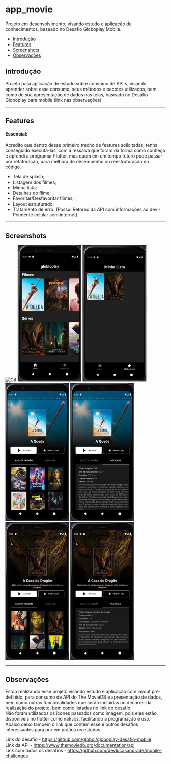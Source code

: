 # app_movie

Projeto em desenvolvimento, visando estudo e aplicação de conhecimentos, baseado no Desafio Globoplay Mobile.


* [Introdução](#introdução)
* [Features](#features)
* [Screenshots](#screenshots)
* [Observações](#observações)
<!-- * [Contribua](#contribua) -->

## Introdução

Projeto para aplicação de estudo sobre consumo de API´s, visando aprender sobre esse consumo, seus métodos e pacotes utilizados, bem como de sua apresentação de dados nas telas, baseado no Desafio Globoplay para mobile (link nas observações).
<hr>


## Features

#### Essencial:
Acredito que dentro desse primeiro trecho de features solicitadas, tenha conseguido executá-las, com a ressalva que foram da forma como conheço e aprendi a programar Flutter, mas quem em um tempo futuro pode passar por refatoração, para melhora de desempenho ou reestruturação do código.
- Tela de splash;
- Listagem dos filmes;
- Minha lista;
- Detalhes do filme;
- Favoritar/Desfavoritar filmes;
- Layout estruturado;
- Tratamento de erro. (Possui Retorno da API com informações ao dev - Pendente celular sem internet)
<hr>


## Screenshots
<p float="left">
  <img alt="Gif" src="/screenshots/app_movie.gif" width="200" />
  <img alt="Home Page" src="/screenshots/home_page.png" width="200" />
  <img alt="Favoritos Page" src="/screenshots/lista_favoritos.png" width="200" />
  <img alt="Detalhes do Filme" src="/screenshots/detalhes_do_filme_sugestoes.png" width="200" />
  <img alt="Detalhes do Filme" src="/screenshots/detalhes_do_filme_detalhes.png" width="200" />
  <img alt="Detalhes do Série" src="/screenshots/detalhes_da_serie_sugestoes.png" width="200" />
  <img alt="Detalhes do Série" src="/screenshots/detalhes_da_serie_detalhes.png" width="200" />
</p>
<hr>


## Observações

Estou realizando esse projeto visando estudo e aplicação com layout pré-definido, para consumo de API do The MovieDB e apresentação de dados, bem como outras funcionalidades que serão incluídas no decorrer da realização do projeto, bem como listadas no link do desafio.<br>
Não foram utilizados os ícones passados como imagem, pois eles estão disponíveis no flutter como nativos, facilitando a programação e uso.<br>
Abaixo deixo também o link que contém esse e outros desafios interessantes para por em prática os estudos.<br>

Link do desafio - https://github.com/globoi/globoplay-desafio-mobile<br>
Link da API - https://www.themoviedb.org/documentation/api<br>
Link com todos os desafios - https://github.com/devlucasandrade/mobile-challenges